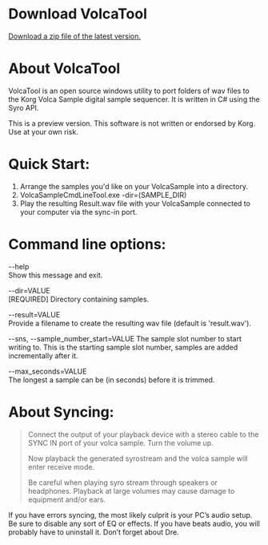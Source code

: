 # Download VolcaTool
[Download a zip file of the latest version.](https://dl.dropboxusercontent.com/u/14130241/VolcaTool-1.2.zip)

# About VolcaTool
VolcaTool is an open source windows utility to port folders of wav files to the Korg Volca Sample digital sample sequencer. It is written in C# using the Syro API.

This is a preview version. This software is not written or endorsed by Korg. Use at your own risk.

# Quick Start:
1. Arrange the samples you'd like on your VolcaSample into a directory.
2. VolcaSampleCmdLineTool.exe -dir=(SAMPLE_DIR)
3. Play the resulting Result.wav file with your VolcaSample connected to your computer via the sync-in port.

# Command line options:
--help                 
Show this message and exit.

--dir=VALUE           
[REQUIRED] Directory containing samples.

--result=VALUE         
Provide a filename to create the resulting wav file (default is 'result.wav').

--sns, --sample_number_start=VALUE
The sample slot number to start writing to. This is the starting sample slot number, samples are added incrementally after it.

--max_seconds=VALUE    
The longest a sample can be (in seconds) before it is trimmed.

# About Syncing:

> Connect the output of your playback device with a stereo cable to the SYNC IN port of your volca sample. Turn the volume up.
>
> Now playback the generated syrostream and the volca sample will enter receive mode.
>
> Be careful when playing syro stream through speakers or headphones. Playback at large volumes may cause damage to equipment and/or ears.

If you have errors syncing, the most likely culprit is your PC’s audio setup. Be sure to disable any sort of EQ or effects. If you have beats audio, you will probably have to uninstall it. Don’t forget about Dre.
